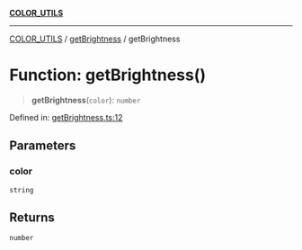 [**COLOR_UTILS**](../../README.md)

***

[COLOR_UTILS](../../README.md) / [getBrightness](../README.md) / getBrightness

# Function: getBrightness()

> **getBrightness**(`color`): `number`

Defined in: [getBrightness.ts:12](https://github.com/dailker/everyutil/blob/febb9ddd747c27fb11272f2ad88aedb1ae4d7cba/src/color/getBrightness.ts#L12)

## Parameters

### color

`string`

## Returns

`number`
